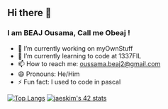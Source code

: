 ## Hi there 👋
### I am BEAJ Ousama, Call me Obeaj !

- 🔭 I’m currently working on myOwnStuff
- 🌱 I’m currently learning to code at 1337FIL
- 📫 How to reach me: oussama.beaj2@gmail.com
- 😄 Pronouns: He/Him
- ⚡ Fun fact: I used to code in pascal

[![Top Langs](https://github-readme-stats.vercel.app/api/top-langs/?username=BEAJousama)](https://github.com/anuraghazra/github-readme-stats)
[![jaeskim's 42 stats](https://badge42.herokuapp.com/api/stats/obeaj)](https://github.com/JaeSeoKim/badge42)
